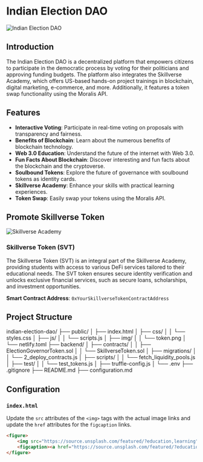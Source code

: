 # Indian Election DAO

![Indian Election DAO](https://source.unsplash.com/featured/?blockchain,technology)

## Introduction

The Indian Election DAO is a decentralized platform that empowers citizens to participate in the democratic process by voting for their politicians and approving funding budgets. The platform also integrates the Skillverse Academy, which offers US-based hands-on project trainings in blockchain, digital marketing, e-commerce, and more. Additionally, it features a token swap functionality using the Moralis API.

## Features

- **Interactive Voting**: Participate in real-time voting on proposals with transparency and fairness.
- **Benefits of Blockchain**: Learn about the numerous benefits of blockchain technology.
- **Web 3.0 Education**: Understand the future of the internet with Web 3.0.
- **Fun Facts About Blockchain**: Discover interesting and fun facts about the blockchain and the cryptoverse.
- **Soulbound Tokens**: Explore the future of governance with soulbound tokens as identity cards.
- **Skillverse Academy**: Enhance your skills with practical learning experiences.
- **Token Swap**: Easily swap your tokens using the Moralis API.

## Promote Skillverse Token

![Skillverse Academy](https://source.unsplash.com/featured/?education,learning)

### Skillverse Token (SVT)

The Skillverse Token (SVT) is an integral part of the Skillverse Academy, providing students with access to various DeFi services tailored to their educational needs. The SVT token ensures secure identity verification and unlocks exclusive financial services, such as secure loans, scholarships, and investment opportunities.

**Smart Contract Address**: `0xYourSkillverseTokenContractAddress`

## Project Structure

indian-election-dao/
├── public/
│ ├── index.html
│ ├── css/
│ │ └── styles.css
│ ├── js/
│ │ └── scripts.js
│ ├── img/
│ │ └── token.png
│ └── netlify.toml
├── backend/
│ ├── contracts/
│ │ ├── ElectionGovernorToken.sol
│ │ └── SkillverseToken.sol
│ ├── migrations/
│ │ └── 2_deploy_contracts.js
│ ├── scripts/
│ │ └── fetch_liquidity_pools.js
│ ├── test/
│ │ └── test_tokens.js
│ ├── truffle-config.js
│ └── .env
├── .gitignore
├── README.md
├── configuration.md

## Configuration

### `index.html`

Update the `src` attributes of the `<img>` tags with the actual image links and update the `href` attributes for the `figcaption` links.

```html
<figure>
    <img src="https://source.unsplash.com/featured/?education,learning" alt="Skillverse Academy">
    <figcaption><a href="https://source.unsplash.com/featured/?education,learning" target="_blank">Learn More</a></figcaption>
</figure>
